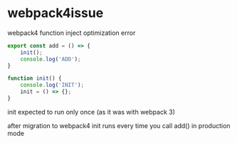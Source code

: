 # webpack4issue
webpack4 function inject optimization error

```javascript
export const add = () => {
    init();
    console.log('ADD');
}

function init() {
    console.log('INIT');
    init = () => {};
}
```

init expected to run only once (as it was with webpack 3)

after migration to webpack4 init runs every time you call add() in production mode

